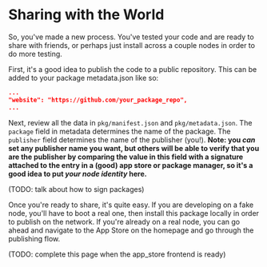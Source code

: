 # Sharing with the World

So, you've made a new process.
You've tested your code and are ready to share with friends, or perhaps just install across a couple nodes in order to do more testing.

First, it's a good idea to publish the code to a public repository.
This can be added to your package metadata.json like so:
```json
...
"website": "https://github.com/your_package_repo",
...
```

Next, review all the data in `pkg/manifest.json` and `pkg/metadata.json`.
The `package` field in metadata determines the name of the package.
The `publisher` field determines the name of the publisher (you!).
**Note: you *can* set any publisher name you want, but others will be able to verify that you are the publisher by comparing the value in this field with a signature attached to the entry in a (good) app store or package manager, so it's a good idea to put *your node identity* here.**

(TODO: talk about how to sign packages)

Once you're ready to share, it's quite easy.
If you are developing on a fake node, you'll have to boot a real one, then install this package locally in order to publish on the network.
If you're already on a real node, you can go ahead and navigate to the App Store on the homepage and go through the publishing flow.

(TODO: complete this page when the app_store frontend is ready)

